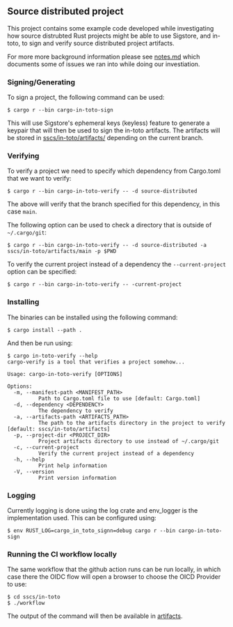 ## Source distributed project
This project contains some example code developed while investigating how
source distrubted Rust projects might be able to use Sigstore, and in-toto, to
sign and verify source distributed project artifacts.

For more more background information please see [notes.md](./notes.md) which
documents some of issues we ran into while doing our investiation.

### Signing/Generating
To sign a project, the following command can be used:
```console
$ cargo r --bin cargo-in-toto-sign
```
This will use Sigstore's ephemeral keys (keyless) feature to generate a keypair
that will then be used to sign the in-toto artifacts. The artifacts will be
stored in [sscs/in-toto/artifacts/<branch>](./sscs/in-toto/artifacts) depending
on the current branch.

### Verifying
To verify a project we need to specify which dependency from Cargo.toml that
we want to verify:
```console
$ cargo r --bin cargo-in-toto-verify -- -d source-distributed
```
The above will verify that the branch specified for this dependency, in this
case `main`.

The following option can be used to check a directory that is outside of
`~/.cargo/git`:
```console
$ cargo r --bin cargo-in-toto-verify -- -d source-distributed -a sscs/in-toto/artifacts/main -p $PWD
```

To verify the current project instead of a dependency the `--current-project`
option can be specified:
```console
$ cargo r --bin cargo-in-toto-verify -- -current-project
```

### Installing
The binaries can be installed using the following command:
```console
$ cargo install --path .
```
And then be run using:
```console
$ cargo in-toto-verify --help
cargo-verify is a tool that verifies a project somehow...

Usage: cargo-in-toto-verify [OPTIONS]

Options:
  -m, --manifest-path <MANIFEST_PATH>
          Path to Cargo.toml file to use [default: Cargo.toml]
  -d, --dependency <DEPENDENCY>
          The dependency to verify
  -a, --artifacts-path <ARTIFACTS_PATH>
          The path to the artifacts directory in the project to verify [default: sscs/in-toto/artifacts]
  -p, --project-dir <PROJECT_DIR>
          Project artifacts directory to use instead of ~/.cargo/git
  -c, --current-project
          Verify the current project instead of a dependency
  -h, --help
          Print help information
  -V, --version
          Print version information

```

### Logging
Currently logging is done using the log crate and env_logger is the
implementation used. This can be configured using:
```console
$ env RUST_LOG=cargo_in_toto_signn=debug cargo r --bin cargo-in-toto-sign
```

### Running the CI workflow locally
The same workflow that the github action runs can be run locally, in which case
there the OIDC flow will open a browser to choose the OICD Provider to use:
```console
$ cd sscs/in-toto
$ ./workflow
```
The output of the command will then be available in
[artifacts](./sscs/in-toto/artifacts).

